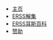 * [主页]((/?id=%e6%ac%a2%e8%bf%8e%e8%ae%bf%e9%97%ae-xhemj%e6%96%87%e6%a1%a3%e4%b8%ad%e5%bf%83))  
* [ERSS解集](/Solve/)
* [ERSS耳斯百科](/ERSS-Wiki/)
* [赞助](/p/pay)